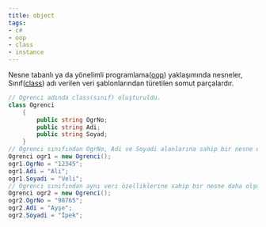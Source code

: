 ```yaml
---
title: object
tags:
- c#
- oop
- class
- instance
---
```


Nesne tabanlı ya da yönelimli programlama([oop](/oop)) yaklaşımında nesneler, Sınıf([class](/class)) adı verilen veri şablonlarından türetilen somut parçalardır.

```C#
// Ogrenci adında class(sınıf) oluşturuldu.
class Ogrenci
	{
		public string OgrNo;
		public string Adi;
		public string Soyad;
	}
// Ogrenci sınıfından OgrNo, Adi ve Soyadi alanlarına sahip bir nesne olşuturuldu.
Ogrenci ogr1 = new Ogrenci();
ogr1.OgrNo = "12345";
ogr1.Adi = "Ali";
ogr1.Soyadi = "Veli";
// Ogrenci sınıfından aynı veri özelliklerine sahip bir nesne daha olşuturuldu.
Ogrenci ogr2 = new Ogrenci();
ogr2.OgrNo = "98765";
ogr2.Adi = "Ayşe";
ogr2.Soyadi = "İpek";
```
